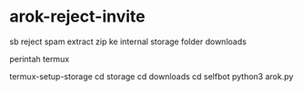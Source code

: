 # arok-reject-invite
sb reject spam
extract zip ke internal storage folder downloads

perintah termux

termux-setup-storage
cd storage
cd downloads
cd selfbot
python3 arok.py
